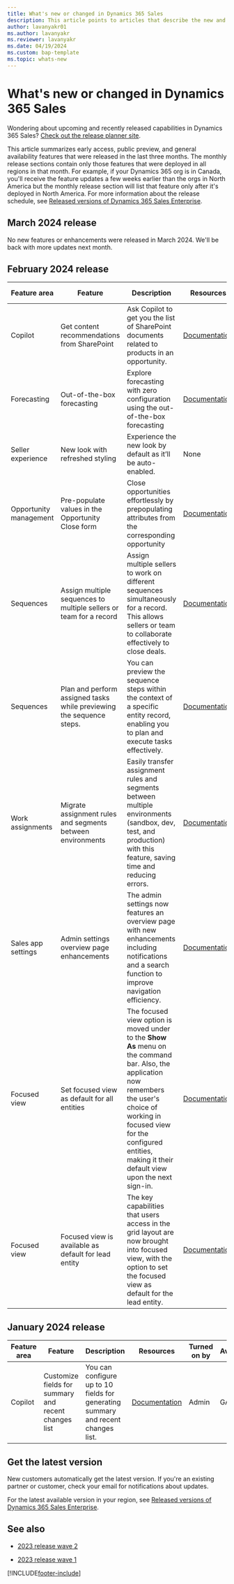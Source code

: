 ```yaml
---
title: What's new or changed in Dynamics 365 Sales
description: This article points to articles that describe the new and changed features in each release of Dynamics 365 Sales.
author: lavanyakr01
ms.author: lavanyakr
ms.reviewer: lavanyakr
ms.date: 04/19/2024
ms.custom: bap-template 
ms.topic: whats-new 
---
```


# What's new or changed in Dynamics 365 Sales

Wondering about upcoming and recently released capabilities in Dynamics 365 Sales? [Check out the release planner site](https://experience.dynamics.com/releaseplans/?app=sales). 

This article summarizes early access, public preview, and general availability features that were released in the last three months. The monthly release sections contain only those features that were deployed in all regions in that month. For example, if your Dynamics 365 org is in Canada, you'll receive the feature updates a few weeks earlier than the orgs in North America but the monthly release section will list that feature only after it's deployed in North America. For more information about the release schedule, see [Released versions of Dynamics 365 Sales Enterprise](/dynamics365/released-versions/dynamics365sales#latest-version-availability).  


## March 2024 release

No new features or enhancements were released in March 2024. We'll be back with more updates next month.

## February 2024 release

| Feature area | Feature | Description | Resources | Turned on | Availability |
|---|---|---|---|---|---|
| Copilot | Get content recommendations from SharePoint  | Ask Copilot to get you the list of SharePoint documents related to products in an opportunity. | [Documentation](copilot-get-doc-suggestions.md#copilot-content-recommendation) | By Admin | Public preview |
| Forecasting | Out-of-the-box forecasting | Explore forecasting with zero configuration using the out-of-the-box forecasting | [Documentation](view-forecasts.md#out-of-the-box-forecast-preview) | For all users | Public preview |
| Seller experience | New look with refreshed styling | Experience the new look by default as it’ll be auto-enabled. | None | For all users | Early access |
| Opportunity management | Pre-populate values in the Opportunity Close form | Close opportunities effortlessly by prepopulating attributes from the corresponding opportunity | [Documentation](customize-opportunity-close-experience.md#step-4-pre-populate-values-in-the-opportunity-close-form-from-the-corresponding-opportunity) | By admins | GA |
| Sequences | Assign multiple sequences to multiple sellers or team for a record | Assign multiple sellers to work on different sequences simultaneously for a record. This allows sellers or team to collaborate effectively to close deals. | [Documentation](connect-a-sequence-to-records.md#connect-multiple-sequences-to-record) | For all users  | GA |
| Sequences | Plan and perform assigned tasks while previewing the sequence steps. | You can preview the sequence steps within the context of a specific entity record, enabling you to plan and execute tasks effectively. |  [Documentation](understand-the-up-next-widget.md#preview-a-sequence) | For all users | Public preview |
| Work assignments | Migrate assignment rules and segments between environments | Easily transfer assignment rules and segments between multiple environments (sandbox, dev, test, and production) with this feature, saving time and reducing errors. | [Documentation](wa-migrate-assignment-rules-segments.md) | By admins | GA |
| Sales app settings | Admin settings overview page enhancements | The admin settings now features an overview page with new enhancements including notifications and a search function to improve navigation efficiency. |  [Documentation](admin-settings-overview.md?tabs=SE#sales-app-settings) | By admins | GA |
| Focused view | Set focused view as default for all entities | The focused view option is moved under to the **Show As** menu on the command bar. Also, the application now remembers the user's choice of working in focused view for the configured entities, making it their default view upon the next sign-in. | [Documentation](configure-focused-view.md) | By admin | Early access |
| Focused view | Focused view is available as default for lead entity | The key capabilities that users access in the grid layout are now brought into focused view, with the option to set the focused view as default for the lead entity. |  [Documentation](set-focused-view-as-default.md) | By admin | Early access |

## January 2024 release

| Feature area | Feature | Description | Resources | Turned on by | Availability |
|---|---|---|---|---|---|
| Copilot | Customize fields for summary and recent changes list | You can configure up to 10 fields for generating summary and recent changes list. | [Documentation](enable-setup-copilot.md#configure-fields-for-generating-summaries-and-recent-changes-list) | Admin | GA |


## Get the latest version

New customers automatically get the latest version. If you're an existing partner or customer, check your email for notifications about updates.

For the latest available version in your region, see [Released versions of Dynamics 365 Sales Enterprise](/dynamics365/released-versions/dynamics365sales).

## See also

- [2023 release wave 2](/dynamics365/release-plan/2023wave2/sales/dynamics365-sales/planned-features)

- [2023 release wave 1](/dynamics365/release-plan/2023wave1/sales/dynamics365-sales/planned-features)


[!INCLUDE[footer-include](../includes/footer-banner.md)]
